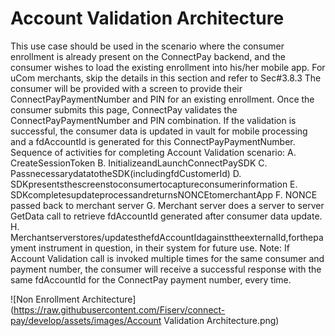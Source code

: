 # Account Validation Architecture

This use case should be used in the scenario where the consumer enrollment is already present on the ConnectPay backend, and the consumer wishes to load the existing enrollment into his/her mobile app.
For uCom merchants, skip the details in this section and refer to Sec#3.8.3
The consumer will be provided with a screen to provide their ConnectPayPaymentNumber and PIN for an existing enrollment. Once the consumer submits this page, ConnectPay validates the ConnectPayPaymentNumber and PIN combination. If the validation is successful, the consumer data is updated in vault for mobile processing and a fdAccountId is generated for this ConnectPayPaymentNumber.
Sequence of activities for completing Account Validation scenario:
A. CreateSessionToken
B. InitializeandLaunchConnectPaySDK
C. PassnecessarydatatotheSDK(includingfdCustomerId)
D. SDKpresentsthescreenstoconsumertocaptureconsumerinformation
E. SDKcompletesupdateprocessandreturnsNONCEtomerchantApp
F. NONCE passed back to merchant server
G. Merchant server does a server to server GetData call to retrieve fdAccountId generated after consumer data update.
H. Merchantserverstores/updatesthefdAccountIdagainsttheexternalId,forthepayment instrument in question, in their system for future use.
Note: If Account Validation call is invoked multiple times for the same consumer and payment number, the consumer will receive a successful response with the same fdAccountId for the ConnectPay payment number, every time.

![Non Enrollment Architecture](https://raw.githubusercontent.com/Fiserv/connect-pay/develop/assets/images/Account Validation Architecture.png)